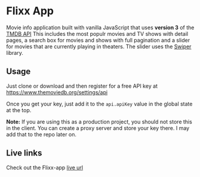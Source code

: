 # Flixx App

Movie info application built with vanilla JavaScript that uses **version 3** of the [TMDB API](https://developers.themoviedb.org/3)
This includes the most populr movies and TV shows with detail pages, a search box for movies and shows with full pagination and a slider for movies that are currently playing in theaters. The slider uses the [Swiper](https://swiperjs.com) library.
## Usage

Just clone or download and then register for a free API key at https://www.themoviedb.org/settings/api

Once you get your key, just add it to the `api.apiKey` value in the global state at the top.

**Note:** If you are using this as a production project, you should not store this in the client. You can create a proxy server and store your key there. I may add that to the repo later on.

## Live links

 Check out the Flixx-app [live url](https://github-finder-app-eight-kappa.vercel.app/)
